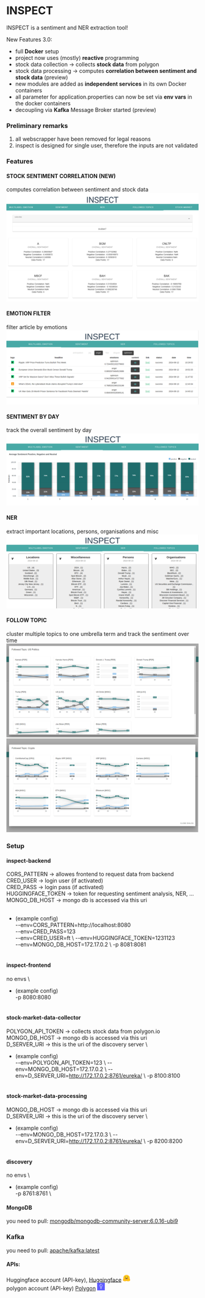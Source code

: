 # INSPECT 
INSPECT is a sentiment and NER extraction tool!

New Features 3.0:
- full **Docker** setup
- project now uses (mostly) **reactive** programming 
- stock data collection &rarr; collects **stock data** from polygon
- stock data processing &rarr; computes **correlation between sentiment and stock data** (preview)
- new modules are added as **independent services** in its own Docker containers
- all parameter for application.properties can now be set via **env vars** in the docker containers
- decoupling via **Kafka** Message Broker started (preview)

### Preliminary remarks
1) all webscrapper have been removed for legal reasons 
1) inspect is designed for single user, therefore the inputs are not validated

### Features

#### STOCK SENTIMENT CORRELATION (NEW)
computes correlation between sentiment and stock data
![stock_sentiment_correlation](./Screenshots/stock_sentiment_correlation.PNG)


#### EMOTION FILTER
filter article by emotions
![emotion_filter](./Screenshots/emotion_filter.png)


#### SENTIMENT BY DAY
track the overall sentiment by day
![sentiment_by](./Screenshots/sentiment_by_day.png)

#### NER
extract important locations, persons, organisations and misc 
![ner](./Screenshots/NER.png)

#### FOLLOW TOPIC
cluster multiple topics to one umbrella term and track the sentiment over time
![sentiment_by](./Screenshots/followed_topic.PNG)
![sentiment_by](./Screenshots/followed_topic_2.PNG)


### Setup

#### inspect-backend 
CORS_PATTERN &rarr; allowes frontend to request data from backend \
CRED_USER &rarr; login user (if activated) \
CRED_PASS &rarr; login pass (if activated) \
HUGGINGFACE_TOKEN &rarr; token for requesting sentiment analysis, NER, ... \
MONGO_DB_HOST &rarr; mongo db is accessed via this uri \
&nbsp;
- (example config) \
--env=CORS_PATTERN=http://localhost:8080 \
--env=CRED_PASS=123 \
--env=CRED_USER=ft \ 
--env=HUGGINGFACE_TOKEN=1231123 \
--env=MONGO_DB_HOST=172.17.0.2 \ 
-p 8081:8081 \
&nbsp;
#### inspect-frontend
no envs \

- (example config) \
-p 8080:8080 \
&nbsp;
#### stock-market-data-collector
POLYGON_API_TOKEN &rarr; collects stock data from polygon.io \
MONGO_DB_HOST &rarr; mongo db is accessed via this uri \
D_SERVER_URI &rarr; this is the uri of the discovery server \

- (example config) \
--env=POLYGON_API_TOKEN=123 \ 
--env=MONGO_DB_HOST=172.17.0.2 \ 
--env=D_SERVER_URI=http://172.17.0.2:8761/eureka/ \ 
-p 8100:8100 \
&nbsp;

#### stock-market-data-processing
MONGO_DB_HOST &rarr; mongo db is accessed via this uri \
D_SERVER_URI &rarr; this is the uri of the discovery server \

- (example config) \
--env=MONGO_DB_HOST=172.17.0.3 \ 
--env=D_SERVER_URI=http://172.17.0.2:8761/eureka/ \ 
-p 8200:8200 \
&nbsp;

#### discovery
no envs \
- (example config) \
-p 8761:8761 \

#### MongoDB
you need to pull: [mongodb/mongodb-community-server:6.0.16-ubi9](https://hub.docker.com/layers/mongodb/mongodb-community-server/6.0.19-ubi8/images/sha256-9f85635c9b1d1506ff0a3b4a91ac16136c8e37e33797f8427e33a8341c261487)

### Kafka
you need to pull: [apache/kafka:latest](https://hub.docker.com/r/apache/kafka)
#### APIs: 
Huggingface account (API-key), [Huggingface](https://huggingface.co/) <img src="./Screenshots/huggingface.svg" width="20">  
polygon account (API-key)  [Polygon](https://polygon.io/)    <img src="./Screenshots/polygon.png" width="20"> 

